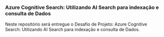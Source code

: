 ### Azure Cognitive Search: Utilizando AI Search para indexação e consulta de Dados ###

Neste repositório será entregue o Desafio de Projeto: Azure Cognitive Search: Utilizando AI Search para indexação e consulta de Dados.
